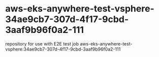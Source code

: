 # aws-eks-anywhere-test-vsphere-34ae9cb7-307d-4f17-9cbd-3aaf9b96f0a2-111
repository for use with E2E test job aws-eks-anywhere-test-vsphere:34ae9cb7-307d-4f17-9cbd-3aaf9b96f0a2-111
